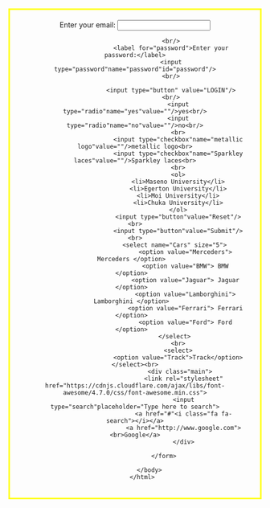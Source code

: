 <!DOCTYPE html>
<html lang="en">
    <head>
        <meta charset="UTF-8">
        <meta name="viewport"content="width=device-width,initial-scale=1.0">
        <title>Document</title>
        <style>
            .login{
                border:3px solid yellow;
                max-width:max content;
                padding:20px 30px;
                margin:10px auto;
                text-align: center;
                text-decoration: blue;
            }
            input[type-button]{
                display:block;
                background-color:blanchedalmond;
                margin:0 auto;
                div [class=ol]{
                    margin:80;
                }
            }
            </style>
            </head>
            <body>
                <div class="login">
                    <form>
                        <label for="email">Enter your email:</label>
                        <input type="email"name="email"id="email"/>

                        <br/>
                        <label for="password">Enter your password:</label>
                        <input type="password"name="password"id="password"/>
                        <br/>

                        <input type="button" value="LOGIN"/>
                        <br/>
                            <input type="radio"name="yes"value=""/>yes<br/>
                            <input type="radio"name="no"value=""/>no<br/>
                            <br>
                            <input type="checkbox"name="metallic logo"value=""/>metallic logo<br>
                            <input type="checkbox"name="Sparkley laces"value=""/>Sparkley laces<br>
                            <br>
                            <ol>
                            <li>Maseno University</li>
                            <li>Egerton University</li>
                            <li>Moi University</li>
                            <li>Chuka University</li>
                            </ol>
                            <input type="button"value="Reset"/><br>
                            <input type="button"value="Submit"/><br>
                            <select name="Cars" size="5">  
                                <option value="Merceders"> Merceders </option>  
                                <option value="BMW"> BMW </option>  
                                <option value="Jaguar"> Jaguar </option>  
                                <option value="Lamborghini"> Lamborghini </option>  
                                <option value="Ferrari"> Ferrari </option>  
                                <option value="Ford"> Ford </option>  
                            </select>  
                            <br>
                            <select>
                            <option value="Track">Track</option></select><br>
                             <div class="main">
                               <link rel="stylesheet" href="https://cdnjs.cloudflare.com/ajax/libs/font-awesome/4.7.0/css/font-awesome.min.css">
                               <input type="search"placeholder="Type here to search">
                               <a href="#"<i class="fa fa-search"></i></a>
                               <a href="http://www.google.com"><br>Google</a>
                               </div>
                                
                    </form>
    
            </body>
        </html>
